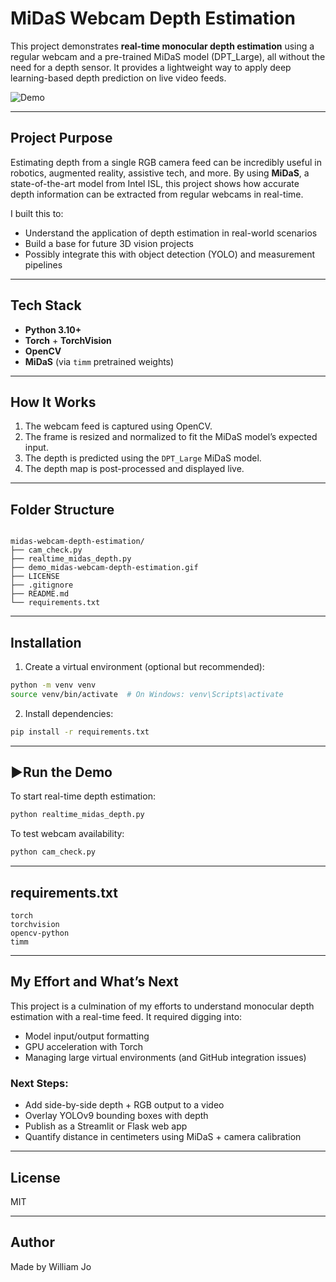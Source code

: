 # MiDaS Webcam Depth Estimation

This project demonstrates **real-time monocular depth estimation** using a regular webcam and a pre-trained MiDaS model (DPT_Large), all without the need for a depth sensor. It provides a lightweight way to apply deep learning-based depth prediction on live video feeds.

![Demo](demo_midas-webcam-depth-estimation.gif)

---

## Project Purpose

Estimating depth from a single RGB camera feed can be incredibly useful in robotics, augmented reality, assistive tech, and more. By using **MiDaS**, a state-of-the-art model from Intel ISL, this project shows how accurate depth information can be extracted from regular webcams in real-time.

I built this to:
- Understand the application of depth estimation in real-world scenarios
- Build a base for future 3D vision projects
- Possibly integrate this with object detection (YOLO) and measurement pipelines

---

## Tech Stack

- **Python 3.10+**
- **Torch** + **TorchVision**
- **OpenCV**
- **MiDaS** (via `timm` pretrained weights)

---

## How It Works

1. The webcam feed is captured using OpenCV.
2. The frame is resized and normalized to fit the MiDaS model’s expected input.
3. The depth is predicted using the `DPT_Large` MiDaS model.
4. The depth map is post-processed and displayed live.

---

## Folder Structure

```text

midas-webcam-depth-estimation/
├── cam_check.py
├── realtime_midas_depth.py
├── demo_midas-webcam-depth-estimation.gif
├── LICENSE
├── .gitignore
├── README.md
└── requirements.txt

```

---

## Installation

1. Create a virtual environment (optional but recommended):

```bash
python -m venv venv
source venv/bin/activate  # On Windows: venv\Scripts\activate
```

2. Install dependencies:

```bash
pip install -r requirements.txt
```

---

## ▶Run the Demo

To start real-time depth estimation:

```bash
python realtime_midas_depth.py
```

To test webcam availability:

```bash
python cam_check.py
```

---

## requirements.txt

```text
torch
torchvision
opencv-python
timm

```

---

## My Effort and What’s Next

This project is a culmination of my efforts to understand monocular depth estimation with a real-time feed. It required digging into:

- Model input/output formatting
- GPU acceleration with Torch
- Managing large virtual environments (and GitHub integration issues)

### Next Steps:
- Add side-by-side depth + RGB output to a video
- Overlay YOLOv9 bounding boxes with depth
- Publish as a Streamlit or Flask web app
- Quantify distance in centimeters using MiDaS + camera calibration

---

## License

MIT

---

## Author

Made by William Jo
